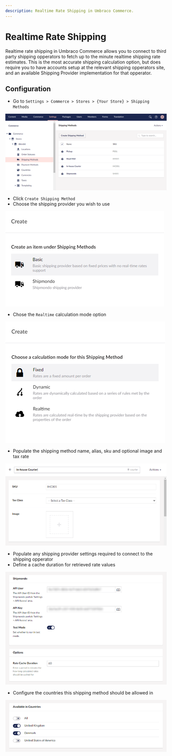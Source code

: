 ```yaml
---
description: Realtime Rate Shipping in Umbraco Commerce.
---
```


# Realtime Rate Shipping

Realtime rate shipping in Umbraco Commerce allows you to connect to third party shipping opperators to fetch up to the minute realtime shipping rate estimates. This is the most accurate shipping calculation option, but does require you to have accounts setup at the relevant shipping opperators site, and an available Shipping Provider implementation for that opperator.

## Configuration

* Go to `Settings > Commerce > Stores > {Your Store} > Shipping Methods`

![Shipping Methods](../../media/shipping_methods.png)

* Click `Create Shipping Method`
* Choose the shipping provider you wish to use

![Choose Shipping Provider](../../media/create_shipping_method.png)

* Chose the `Realtime` calculation mode option

![Choose Shipping Calculation Mode](../../media/create_shipping_method2.png)

* Populate the shipping method name, alias, sku and optional image and tax rate

![Shipping Method Details](../../media/dynamic_rate_shipping_details.png)

* Populate any shipping provider settings required to connect to the shipping opperator
* Define a cache duration for retrieved rate values

![Shipping Method Settings](../../media/realtime_shipping_details.png)

* Configure the countries this shipping method should be allowed in

![Shipping Method Allowed Countries](../../media/shipping_method_allowed_countries.png)